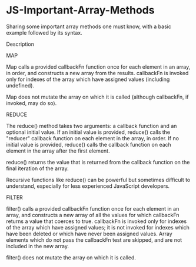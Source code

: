 # JS-Important-Array-Methods
Sharing some important array methods one must know, with a basic example followed by its syntax.


Description

MAP

Map calls a provided callbackFn function once for each element in an array, in order, and constructs a new array from the results. callbackFn is invoked only for indexes of the array which have assigned values (including undefined).

Map does not mutate the array on which it is called (although callbackFn, if invoked, may do so).

REDUCE

The reduce() method takes two arguments: a callback function and an optional initial value. If an initial value is provided, reduce() calls the "reducer" callback function on each element in the array, in order. If no initial value is provided, reduce() calls the callback function on each element in the array after the first element.

reduce() returns the value that is returned from the callback function on the final iteration of the array.

Recursive functions like reduce() can be powerful but sometimes difficult to understand, especially for less experienced JavaScript developers.

FILTER

filter() calls a provided callbackFn function once for each element in an array, and constructs a new array of all the values for which callbackFn returns a value that coerces to true. callbackFn is invoked only for indexes of the array which have assigned values; it is not invoked for indexes which have been deleted or which have never been assigned values. Array elements which do not pass the callbackFn test are skipped, and are not included in the new array.

filter() does not mutate the array on which it is called.

